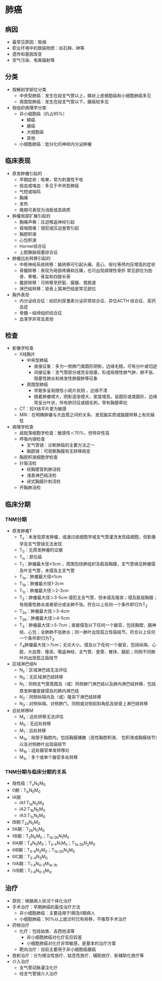 <!-- 男性，患者64岁，反复咳嗽、咯痰，痰中带血2周。体温38.3℃，WBC 12×10^9/L，胸片示右肺门肿块影，伴远端大片阴影，抗炎治疗阴影不吸收。首先考虑的治疗方案是：
A.抗炎治疗
B.抗炎止血治疗
C.手术治疗
D.抗结核治疗
E.门诊随访
参考答案：C -->

# 肺癌
## 病因
 - 最常见原因：吸烟
 - 职业环境中的致癌物质：如石棉、砷等
 - 遗传和基因改变
 - 空气污染、电离辐射等
## 分类
 - 按解剖学部位分类
   - 中央型肺癌：发生在段支气管以上，鳞状上皮细胞癌和小细胞肺癌多见
   - 周围型肺癌：发生在段支气管以下，腺癌较多见
 - 按组织病理学分类
   - 非小细胞癌（约占85%）
     - 鳞癌
     - 腺癌
     - 大细胞癌
     - 其他
   - 小细胞肺癌：低分化的神经内分泌肿瘤
## 临床表现
 - 原发肿瘤引起的
   - 早期症状：咳嗽，常为刺激性干咳
   - 痰血或咯血：多见于中央型肺癌
   - 气短或喘鸣
   - 胸痛
   - 发热
   - 晚期可表现为消瘦或恶病质
 - 肿瘤局部扩展引起的
   - 胸痛声嘶：压迫喉返神经引起
   - 吞咽困难：侵犯或压迫食管引起
   - 胸腔积液
   - 心包积液
   - Horner综合征
   - 上腔静脉阻塞综合征
 - 肿瘤远处转移引起的
   - 中枢神经系统转移：脑转移可引起头痛、恶心、呕吐等颅内压增高的症状
   - 骨髓转移：表现为局部疼痛和压痛，也可出现病理性骨折 常见部位为肋骨、脊椎、骨盆和四肢长骨
   - 腹部转移：可转移至肝脏、膜腺、胃肠道
   - 淋巴结转移：锁骨上窝淋巴结是常见部位
 - 胸外表现
   - 内分泌综合征：如抗利尿激素分泌异常综合征、异位ACTH 综合征、高钙血症
   - 骨髓－结缔组织综合征
   - 血液学异常及其他
## 检查
 - 影像学检查
   - X线胸片
     - 中央型肺癌
       - 直接征象：多为一侧肺门类圆形阴影，边缘毛糙，可有分叶或切迹
       - 间接征象：支气管部分或完全阻塞，形成局限性肺气肿、肺不张、阻塞性肺炎和继发性肺服肿等征象
     - 周围型肺癌
       - 早期多呈局限性小斑片状阴 ，边缘不清
       - 随着肿瘤增大，阴影逐渐增大，密度增高，呈圆形或类圆形，边缘常呈分叶状，伴有脐凹征或细毛刺，常有胸膜牵拉
   - CT：较X线平片更为敏感
   - MRI：在明确肿瘤与大血管之间的关系、发现脑实质或脑膜转移上有优越性
 - 病理学检查
   - 痰脱落细胞学检查：敏感性＜70%，但特异性高
   - 呼吸内镜检查
     - 支气管镜：诊断肺癌的主要方法之一
     - 胸腔镜：可观察胸膜有无转移病变
   - 胸腔积液细胞学检查
   - 针吸活检
     - 经胸壁穿刺肺活检
     - 浅表淋巴结活检
     - 闭式胸膜针刺活检 
   - 开胸肺活检
## 临床分期
### TNM分期
 - 原发肿瘤T
   - T<sub>x</sub>：未发现原发肿瘤，或通过痰细胞学或支气管灌洗发现癌细胞，但影像学及支气管镜无法发现
   - T<sub>0</sub>：无原发肿瘤的证据
   - T<sub>is</sub>：原位癌
   - T<sub>1</sub>：肿瘤最大径≤3cm ，周围包绕肺组织及脏层胸膜，支气管镜见肿瘤侵及叶支气管，未侵及主支气管
   - T<sub>1a</sub>：肿瘤最大径≤1cm
   - T<sub>1b</sub>：肿瘤最大径1-2cm
   - T<sub>1c</sub>：肿瘤最大径＞2-3cm
   - T<sub>2</sub>：肿瘤最大径＞3-5cm 侵犯主支气管，但未侵及隆突；侵及脏层胸膜；有阻塞性肺炎或者部分或全肺不张。符合以上任何一个条件即归为T<sub>2</sub>
   - T<sub>2a</sub>：肿瘤最大径＞3-4cm
   - T<sub>2b</sub>：肿瘤最大径＞4-5cm
   - T<sub>3</sub>：肿瘤最大径＞5-7cm；直接侵及以下任何一个器官，包括胸壁、膈神经、心包；全肺肺不张肺炎；同一肺叶出现孤立性癌结节。符合以上任何一个条件即归为T<sub>3</sub>
   - T<sub>4</sub>肿瘤最大径＞7cm；无论大小，侵及以下任何一个器官，包括纵隔、心脏、大血管、隆突、喉返神经、主气管、食管、椎体、膈肌；同侧不同肺叶内出现孤立癌结节
 - 区域淋巴结N
   - N<sub>x</sub>：区域淋巴结无法评估
   - N<sub>0</sub>：无区域淋巴结转移
   - N<sub>1</sub>：同侧支气管周围及（或）同侧肺门淋巴结以及肺内淋巴结转移，包括原发肿瘤直接侵及的肺内淋巴结
   - N<sub>2</sub>：同侧纵隔内及（或）隆突下淋巴结转移
   - N<sub>3</sub>：对侧纵隔、对侧肺门、同侧或对侧前斜角肌及锁骨上淋巴结转移
 - 远处转移M
   - M<sub>x</sub>：远处转移无法评估
   - M<sub>0</sub>：无远处转移
   - M<sub>1</sub>：远处转移
   - M<sub>1a</sub>：局限于胸腔内，包括胸膜播散（恶性胸腔积液、 包积液或胸膜结节）以及对侧肺叶出现癌结节
   - M<sub>1b</sub>：远处器官单发转移灶
   - M<sub>1c</sub>：多个或单个器官多处转移
### TNM分期与临床分期的关系
 - 隐性癌：T<sub>x</sub>N<sub>0</sub>M<sub>0</sub>
 - 0期：T<sub>is</sub>N<sub>0</sub>M<sub>0</sub>
 - IA期
   - IA1:T<sub>1a</sub>N<sub>0</sub>M<sub>0</sub>
   - IA2:T<sub>1b</sub>N<sub>0</sub>M<sub>0</sub>
   - IA3:T<sub>1c</sub>N<sub>0</sub>M<sub>0</sub>
 - IB期:T<sub>2a</sub>N<sub>0</sub>M<sub>0</sub>
 - IIA期：T<sub>2b</sub>N<sub>0</sub>M<sub>0</sub>
 - IIB期：T<sub>3</sub>N<sub>0</sub>M<sub>0</sub>；T<sub>1a-2b</sub>N<sub>1</sub>M<sub>0</sub>
 - IIIA期：T<sub>4</sub>N<sub>0</sub>M<sub>0</sub>；T<sub>3-4</sub>N<sub>1</sub>M<sub>0</sub>；T<sub>1a-2b</sub>N<sub>2</sub>M<sub>0</sub>
 - IIIB期：T<sub>3-4</sub>N<sub>2</sub>M<sub>0</sub>；T<sub>1a-2b</sub>N<sub>3</sub>M<sub>0</sub>
 - IIIC期：T<sub>3-4</sub>N<sub>3</sub>M<sub>0</sub>
 - IVA期：T<sub>1-4</sub>N<sub>0-3</sub>M<sub>1a-1b</sub>
 - IVB期：T<sub>1-4</sub>N<sub>0-3</sub>M<sub>1c</sub>
## 治疗
 - 原则：根据病人状况个体化治疗
 - 手术治疗：早期肺癌的最佳治疗方法
   - 非小细胞肺癌：主要适用于I期及II期病人
   - 小细胞肺癌：90%以上就诊时已有转移，不推荐手术治疗
 - 药物治疗
   - 化疗：包括铂类、吉西他滨等
     - 非小细胞肺癌对化疗反应较差
     - 小细胞肺癌对化疗非常敏感，是基本的治疗方案
   - 靶向治疗：目前主要用于非小细胞癌腺癌
 - 放射治疗：分为根治性放疗、姑息性放疗、辅助放疗、新辅助化放疗等
 - 介入治疗
   - 支气管动脉灌注化疗
   - 经支气管镜介入治疗




<!-- 根据题目精简 -->
<!-- # 肺癌
## 临床表现
  - 早期表现
    - 刺激性咳嗽，血痰
    - 阻塞较大支气管出现胸闷、喘鸣、气促、发热和胸痛等症状
  - 晚期表现：肺癌压迫、侵犯邻近器官
## 诊断
- X 线：重要和首选的手段
- 胸部CT：重要诊断方法，发现早期肺癌及转移情况
- 纤维支气管镜：可确诊中央型肺癌
- CT引导下穿刺活检：可确诊周围型肺癌
- 核磁：不是常用检查，用于评估肺上沟瘤侵犯血管神经受累
- PET：用于肺癌分期及转移灶的检测
## 治疗
- 手术治疗（首选）
  - 主要适于 I 期、II 期非小细胞肺癌的病人
  - 根治性切除是首选的治疗手段
- 化放疗
  - 小细胞肺癌首选，非常敏感， 是治疗的基本方案 -->
